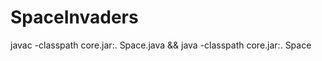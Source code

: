 SpaceInvaders
=============


javac -classpath core.jar:. Space.java && java -classpath core.jar:. Space
